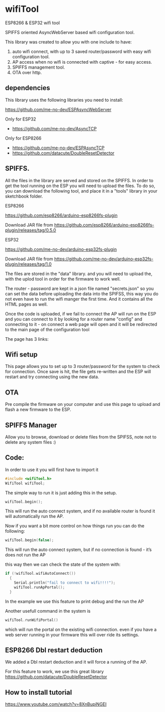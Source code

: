 # wifiTool
ESP8266 &amp; ESP32 wifi tool

SPIFFS oriented AsyncWebServer based wifi configuration tool.

This library was created to allow you with one include to have:
1. auto wifi connect, with up to 3 saved router/password with easy wifi configuration tool.
2. AP access when no wifi is connected with captive - for easy access.
3. SPIFFS management tool.
4. OTA over http.


## dependencies
This library uses the following libraries you need to install: 

https://github.com/me-no-dev/ESPAsyncWebServer

Only for ESP32 
- https://github.com/me-no-dev/AsyncTCP

Only for ESP8266
- https://github.com/me-no-dev/ESPAsyncTCP
- https://github.com/datacute/DoubleResetDetector


## SPIFFS.
All the files in the library are served and stored on the SPIFFS.
In order to get the tool running on the ESP you will need to upload the files.
To do so, you can download the following tool, and place it in a "tools" library in your sketchbook folder.

ESP8266

https://github.com/esp8266/arduino-esp8266fs-plugin

Download JAR file from 
https://github.com/esp8266/arduino-esp8266fs-plugin/releases/tag/0.5.0

ESP32

https://github.com/me-no-dev/arduino-esp32fs-plugin

Download JAR file from
https://github.com/me-no-dev/arduino-esp32fs-plugin/releases/tag/1.0

The files are stored in the "data" library. and you will need to upload the, with the uplod tool 
in order for the firmware to work well.  

The router - password are kept in a json file named "secrets.json" so you can set the data before uploading the 
data into the SPIFSS, this way you do not even have to run the wifi manger the first time.
And it contains all the HTML pages as well. 

Once the code is uploaded, if we fail to connect the AP will run on the ESP and you can connect to it
by looking for a router name "config" and connecting to it - on connect a web page will open and 
it will be redirected to the main page of the configuration tool

The page has 3 links:

## Wifi setup
This page allows you to set up to 3 router/password for the system to check for connection.
Once save is hit, the file gets re-written and the ESP will restart and try connecting using the new data.

## OTA
Pre compile the firmware on your computer and use this page to upload and flash a new firmware to the ESP.

## SPIFFS Manager
Allow you to browse, download or delete files from the SPIFSS, note not to delete any system files :) 


## Code:

In order to use it you will first have to import it 
```cpp
#include <wifiTool.h>
WifiTool wifiTool;
```

The simple way to run it is just adding this in the setup. 
```cpp
wifiTool.begin();
```
This will run the auto connect system, and if no available router is found it will automatically run the AP.

Now if you want a bit more control on how things run you can do the following:
```cpp
wifiTool.begin(false);
```
This will run the auto connect system, but if no connection is found - it’s does not run the AP


this way then we can check the state of the system with: 

```cpp
if (!wifiTool.wifiAutoConnect())
  {
    Serial.println("fail to connect to wifi!!!!");
    wifiTool.runApPortal();
  }
```
In the example we use this feature to print debug and the run the AP 


Another usefull command in the system is 
```cpp
wifiTool.runWifiPortal() 
```
which will run the portal on the existing wifi connection. 
even if you have a web server running in your firmware this will over ride its settings. 


## ESP8266 Dbl restart deduction 
We added a Dbl restart deduction and it will force a running of the AP.

For this feature to work, we use this great library
https://github.com/datacute/DoubleResetDetector


## How to install tutorial 
https://www.youtube.com/watch?v=8XnBupiNGEI

